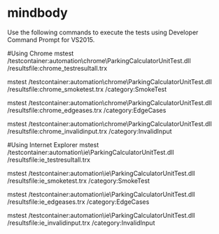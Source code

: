 # mindbody

Use the following commands to execute the tests using Developer Command Prompt for VS2015. 

#Using Chrome
mstest /testcontainer:automation\chrome\ParkingCalculatorUnitTest.dll /resultsfile:chrome_testresultall.trx 

mstest /testcontainer:automation\chrome\ParkingCalculatorUnitTest.dll /resultsfile:chrome_smoketest.trx  /category:SmokeTest

mstest /testcontainer:automation\chrome\ParkingCalculatorUnitTest.dll /resultsfile:chrome_edgeases.trx  /category:EdgeCases

mstest /testcontainer:automation\chrome\ParkingCalculatorUnitTest.dll /resultsfile:chrome_invalidinput.trx  /category:InvalidInput


#Using Internet Explorer
mstest /testcontainer:automation\ie\ParkingCalculatorUnitTest.dll /resultsfile:ie_testresultall.trx 

mstest /testcontainer:automation\ie\ParkingCalculatorUnitTest.dll /resultsfile:ie_smoketest.trx  /category:SmokeTest

mstest /testcontainer:automation\ie\ParkingCalculatorUnitTest.dll /resultsfile:ie_edgeases.trx  /category:EdgeCases

mstest /testcontainer:automation\ie\ParkingCalculatorUnitTest.dll /resultsfile:ie_invalidinput.trx  /category:InvalidInput

